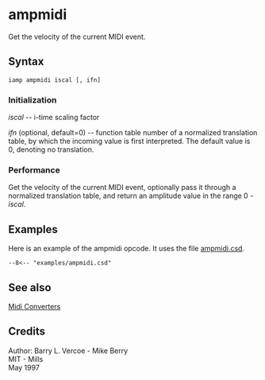 <!--
id:ampmidi
category:Real-time MIDI:Converters
-->
# ampmidi
Get the velocity of the current MIDI event.

## Syntax
``` csound-orc
iamp ampmidi iscal [, ifn]
```

### Initialization

_iscal_ -- i-time scaling factor

_ifn_ (optional, default=0) -- function table number of a normalized translation table, by which the incoming value is first interpreted. The default value is 0, denoting no translation.

### Performance

Get the velocity of the current MIDI event, optionally pass it through a normalized translation table, and return an amplitude value in the range 0 - _iscal_.

## Examples

Here is an example of the ampmidi opcode. It uses the file [ampmidi.csd](../../examples/ampmidi.csd).

``` csound-csd title="Example of the ampmidi opcode." linenums="1"
--8<-- "examples/ampmidi.csd"
```

## See also

[Midi Converters](../../midi/convert)

## Credits

Author: Barry L. Vercoe - Mike Berry<br>
MIT - Mills<br>
May 1997<br>
